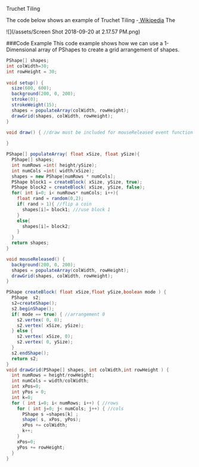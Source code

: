 Truchet Tiling

The code below shows an example of Truchet Tiling -[ Wikipedia](https://en.wikipedia.org/wiki/Truchet_tiles)
The 

![](/assets/Screen Shot 2018-09-20 at 2.17.57 PM.png)


###Code Example 
This code example shows how we can use a 1-Dimensional array of PShapes to create a grid arrangement of shapes.  

```java
PShape[] shapes;
int colWidth=30;
int rowHeight = 30;
  
void setup() {
  size(600, 600);
  background(200, 0, 200);
  stroke(0);
  strokeWeight(15);
  shapes = populateArray(colWidth, rowHeight); 
  drawGrid(shapes, colWidth, rowHeight);
}

void draw() { //draw must be included for mouseReleased event function to work
  
}

PShape[] populateArray( float xSize, float ySize){
  PShape[] shapes;
  int numRows =int( height/ySize);
  int numCols =int( width/xSize);
  shapes = new PShape[numRows * numCols];
  PShape block1 = createBlock( xSize, ySize, true);
  PShape block2 = createBlock( xSize, ySize, false); 
  for( int i=0; i< numRows* numCols; i++){
    float rand = random(0,2); 
    if( rand > 1){ //flip a coin
      shapes[i]= block1; ///use block 1
    }
    else{
      shapes[i]= block2;
    }
  }
  return shapes;
}

void mouseReleased() {
  background(200, 0, 200);
  shapes = populateArray(colWidth, rowHeight);
  drawGrid(shapes, colWidth, rowHeight);
}

PShape createBlock( float xSize,float ySize,boolean mode ) {
  PShape  s2;
  s2=createShape();
  s2.beginShape();
  if( mode == true) { //arrangement 0
    s2.vertex( 0, 0);
    s2.vertex( xSize, ySize);
  } else {
    s2.vertex( xSize, 0);
    s2.vertex( 0, ySize);
  }
  s2.endShape();
  return s2;
}
void drawGrid(PShape[] shapes, int colWidth,int rowHeight ) {
  int numRows = height/rowHeight;
  int numCols = width/colWidth;
  int xPos=0;
  int yPos = 0;
  int k=0;
  for ( int i=0; i< numRows; i++) { //rows
    for ( int j=0; j< numCols; j++) { //cols
      PShape s =shapes[k] ;
      shape( s, xPos, yPos);
      xPos += colWidth;
      k++;
    }
    xPos=0;
    yPos += rowHeight;
  }
}

```

